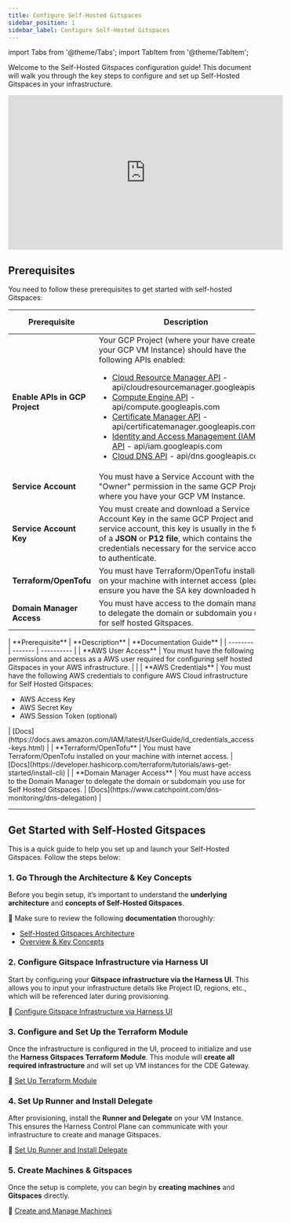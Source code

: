 ```yaml
---
title: Configure Self-Hosted Gitspaces
sidebar_position: 1
sidebar_label: Configure Self-Hosted Gitspaces
---
```


import Tabs from '@theme/Tabs';
import TabItem from '@theme/TabItem';

Welcome to the Self-Hosted Gitspaces configuration guide! This document will walk you through the key steps to configure and set up Self-Hosted Gitspaces in your infrastructure.

<iframe width="560" height="315" src="https://www.youtube.com/embed/7QNpTR7mRXI?si=viZp8kQyGrPjE5-n" title="YouTube video player" frameborder="0" allow="accelerometer; autoplay; clipboard-write; encrypted-media; gyroscope; picture-in-picture; web-share" referrerpolicy="strict-origin-when-cross-origin" allowfullscreen></iframe>

## Prerequisites
You need to follow these prerequisites to get started with self-hosted Gitspaces:

<Tabs queryString="infra-provider">
<TabItem value="GCP" label="GCP">

| **Prerequisite**    | **Description** | **Documentation Guide** | 
| -------- | ------- | ---------- | 
| **Enable APIs in GCP Project** | Your GCP Project (where your have created your GCP VM Instance) should have the following APIs enabled:  <ul><li>[Cloud Resource Manager API](https://cloud.google.com/resource-manager/reference/rest) - api/cloudresourcemanager.googleapis.com</li><li>[Compute Engine API](https://cloud.google.com/compute/docs/reference/rest/v1) - api/compute.googleapis.com</li><li>[Certificate Manager API](https://cloud.google.com/certificate-manager/docs/reference/certificate-manager/rest) - api/certificatemanager.googleapis.com</li><li>[Identity and Access Management (IAM) API](https://cloud.google.com/iam/docs/reference/rest) - api/iam.googleapis.com</li><li>[Cloud DNS API](https://cloud.google.com/dns/docs/reference/rest/v1) - api/dns.googleapis.com</li></ul>   | [Docs](https://cloud.google.com/endpoints/docs/openapi/enable-api) |
| **Service Account** | You must have a Service Account with the "Owner" permission in the same GCP Project where you have your GCP VM Instance.| [Docs](https://cloud.google.com/iam/docs/service-accounts-create) | 
| **Service Account Key** | You must create and download a Service Account Key in the same GCP Project and service account, this key is usually in the form of a **JSON** or **P12 file**, which contains the credentials necessary for the service account to authenticate. | [Docs](https://cloud.google.com/iam/docs/keys-create-delete) | 
| **Terraform/OpenTofu** | You must have Terraform/OpenTofu installed on your machine with internet access (please ensure you have the SA key downloaded here) | [Docs](https://developer.hashicorp.com/terraform/tutorials/aws-get-started/install-cli) |
| **Domain Manager Access** | You must have access to the domain manager to delegate the domain or subdomain you use for self hosted Gitspaces. | [Docs](https://www.catchpoint.com/dns-monitoring/dns-delegation) | 

</TabItem>
<TabItem value="AWS" label="AWS">
| **Prerequisite**    | **Description** | **Documentation Guide** | 
| -------- | ------- | ---------- | 
| **AWS User Access** | You must have the following permissions and access as a AWS user required for configuring self hosted Gitspaces in your AWS infrastructure. |  |
| **AWS Credentials** | You must have the following AWS credentials to configure AWS Cloud infrastructure for Self Hosted Gitspaces: <ul><li>AWS Access Key</li><li>AWS Secret Key</li><li>AWS Session Token (optional)</li></ul> | [Docs](https://docs.aws.amazon.com/IAM/latest/UserGuide/id_credentials_access-keys.html) |
| **Terraform/OpenTofu** | You must have Terraform/OpenTofu installed on your machine with internet access. | [Docs](https://developer.hashicorp.com/terraform/tutorials/aws-get-started/install-cli) |
| **Domain Manager Access** | You must have access to the Domain Manager to delegate the domain or subdomain you use for Self Hosted Gitspaces. | [Docs](https://www.catchpoint.com/dns-monitoring/dns-delegation) | 

</TabItem>
</Tabs>

---

## Get Started with Self-Hosted Gitspaces

This is a quick guide to help you set up and launch your Self-Hosted Gitspaces. Follow the steps below:

### 1. Go Through the Architecture & Key Concepts

Before you begin setup, it’s important to understand the **underlying architecture** and **concepts of Self-Hosted Gitspaces**. 

🔗 Make sure to review the following **documentation** thoroughly:

- [Self-Hosted Gitspaces Architecture](/docs/cloud-development-environments/deep-dive-into-gitspaces/self-hosted-architecture.md)  
- [Overview & Key Concepts](/docs/cloud-development-environments/self-hosted-gitspaces/fundamentals.md)   

### 2. Configure Gitspace Infrastructure via Harness UI

Start by configuring your **Gitspace infrastructure via the Harness UI**. This allows you to input your infrastructure details like Project ID, regions, etc., which will be referenced later during provisioning.

🔗 [Configure Gitspace Infrastructure via Harness UI](/docs/cloud-development-environments/self-hosted-gitspaces/steps/gitspace-infra-ui.md)

### 3. Configure and Set Up the Terraform Module

Once the infrastructure is configured in the UI, proceed to initialize and use the **Harness Gitspaces Terraform Module**. This module will **create all required infrastructure** and will set up VM instances for the CDE Gateway. 

🔗 [Set Up Terraform Module](/docs/cloud-development-environments/self-hosted-gitspaces/steps/gitspace-infra-terraform.md)

### 4. Set Up Runner and Install Delegate

After provisioning, install the **Runner and Delegate** on your VM Instance. This ensures the Harness Control Plane can communicate with your infrastructure to create and manage Gitspaces.

🔗 [Set Up Runner and Install Delegate](/docs/cloud-development-environments/self-hosted-gitspaces/steps/runner-delegate.md)

### 5. Create Machines & Gitspaces

Once the setup is complete, you can begin by **creating machines** and **Gitspaces** directly. 

🔗 [Create and Manage Machines](/docs/cloud-development-environments/self-hosted-gitspaces/steps/manage-self-hosted.md)
